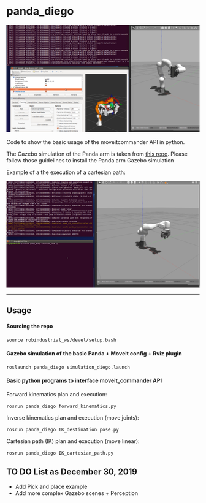 # panda_diego

![Demo](img/example_1_basico.gif)

Code to show the basic usage of the moveitcommander API in python. 

The Gazebo simulation of the Panda arm is taken from [this repo](https://github.com/erdalpekel/panda_simulation). Please follow those guidelines to install the Panda arm Gazebo simulation 

Example of a the execution of a cartesian path: 

![Cartesian](img/example_cartesian_1.gif)
___

## Usage

#### Sourcing the repo

```
source robindustrial_ws/devel/setup.bash
```

#### Gazebo simulation of the basic Panda + Moveit config + Rviz plugin  

```
roslaunch panda_diego simulation_diego.launch
```
#### Basic python programs to interface moveit_commander API

Forward kinematics plan and execution:
```
rosrun panda_diego forward_kinematics.py
```
Inverse kinematics plan and execution (move joints):
```
rosrun panda_diego IK_destination pose.py
```
Cartesian path (IK) plan and execution (move linear):
```
rosrun panda_diego IK_cartesian_path.py
```

## TO DO List as December 30, 2019

* Add Pick and place example
* Add more complex Gazebo scenes + Perception



